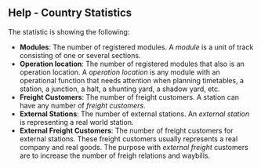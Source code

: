 ﻿## Help - Country Statistics
The statistic is showing the following:
- **Modules**: The number of registered modules.
A *module* is a unit of track consisting of one or several sections.
- **Operation location**: The number of registered modules that also is an operation location. 
A *operation location* is any module with an operational function that needs attention when planning timetables,
a station, a junction, a halt, a shunting yard, a shadow yard, etc.
- **Freight Customers**: The number of freight customers. A station can have any number of *freight customers*.
- **External Stations**: The number of external stations. 
An *external station* is representing a real world station. 
- **External Freight Customers**: The number of freight customers for external stations. 
These freight customers usually represents a real company and real goods.
The purpose with *external freight* customers are to increase the number of freigh relations and waybills.